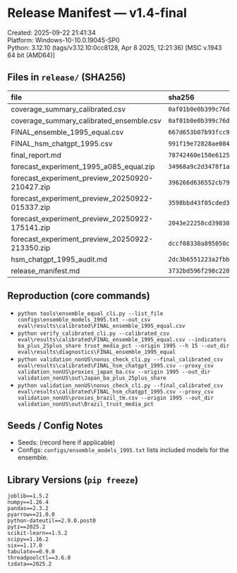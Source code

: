 # Release Manifest — v1.4-final

Created: 2025-09-22 21:41:34  
Platform: Windows-10-10.0.19045-SP0  
Python: 3.12.10 (tags/v3.12.10:0cc8128, Apr  8 2025, 12:21:36) [MSC v.1943 64 bit (AMD64)]

## Files in `release/` (SHA256)

| file | sha256 |
|:-----|:-------|
| coverage_summary_calibrated.csv | `0af01b0e0b399c76d88031bb62878eed5993a3f34004512923e1b79db6b4cc74` |
| coverage_summary_calibrated_ensemble.csv | `0af01b0e0b399c76d88031bb62878eed5993a3f34004512923e1b79db6b4cc74` |
| FINAL_ensemble_1995_equal.csv | `667d653b07b93fcc9f549fd326b165fc934d6b48f024c5c487c0bd99d4168bf9` |
| FINAL_hsm_chatgpt_1995.csv | `991f19e72828ae0841aea316cf80819f00597cd3cb15e6463d5c005e6d493027` |
| final_report.md | `78742460e150e6125acb2da724ae3710551e284a9a559d9e359a885880ae71c2` |
| forecast_experiment_1995_a085_equal.zip | `34968a9c2d3478f1aebaf7dc68ac82a6b2acc77af6460c07d6c04000d2771278` |
| forecast_experiment_preview_20250920-210427.zip | `396266d636552cb799c4819370ef634a95fb5d4bb5cd9367349bfae55c5dc127` |
| forecast_experiment_preview_20250922-015337.zip | `3598bbd43f05cded336137d5bf8c0cc032d49a2b2a3d04301d473f5b0de7b3f8` |
| forecast_experiment_preview_20250922-175141.zip | `2043e22258cd3983074ba35d21636225027d2bb49f0af4c76eefe59cc924b6b6` |
| forecast_experiment_preview_20250922-213350.zip | `dccf08330a895050cd33b72b1b7b2856949e9d395e1f9184261cce91ba120a88` |
| hsm_chatgpt_1995_audit.md | `2dc3b6551223a2fbb329498a7c7f86cd73e8744f80a55b3f760f9b30038c1eb1` |
| release_manifest.md | `3732bd596f298c22058f42a4153e2a9eaebe0c209f1b5715734187020f7664b2` |

## Reproduction (core commands)

- `python tools\ensemble_equal_cli.py --list_file configs\ensemble_models_1995.txt --out_csv eval\results\calibrated\FINAL_ensemble_1995_equal.csv`
- `python verify_calibrated_cli.py --calibrated_csv eval\results\calibrated\FINAL_ensemble_1995_equal.csv --indicators ba_plus_25plus_share trust_media_pct --origin 1995 --h 15 --out_dir eval\results\diagnostics\FINAL_ensemble_1995_equal`
- `python validation_nonUS\nonus_check_cli.py --final_calibrated_csv eval\results\calibrated\FINAL_hsm_chatgpt_1995.csv --proxy_csv validation_nonUS\proxies_japan_ba.csv --origin 1995 --out_dir validation_nonUS\out\Japan_ba_plus_25plus_share`
- `python validation_nonUS\nonus_check_cli.py --final_calibrated_csv eval\results\calibrated\FINAL_hsm_chatgpt_1995.csv --proxy_csv validation_nonUS\proxies_brazil_tm.csv --origin 1995 --out_dir validation_nonUS\out\Brazil_trust_media_pct`

## Seeds / Config Notes

- Seeds: (record here if applicable)
- Configs: `configs/ensemble_models_1995.txt` lists included models for the ensemble.

## Library Versions (`pip freeze`)

```
joblib==1.5.2
numpy==1.26.4
pandas==2.3.2
pyarrow==21.0.0
python-dateutil==2.9.0.post0
pytz==2025.2
scikit-learn==1.5.2
scipy==1.16.2
six==1.17.0
tabulate==0.9.0
threadpoolctl==3.6.0
tzdata==2025.2
```
